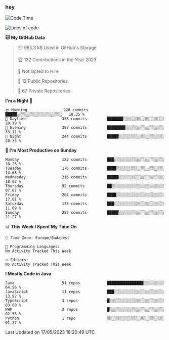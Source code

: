 ### hey

<!--START_SECTION:waka-->
![Code Time](http://img.shields.io/badge/Code%20Time-884%20hrs%2054%20mins-blue)

![Lines of code](https://img.shields.io/badge/From%20Hello%20World%20I%27ve%20Written-965.9%20thousand%20lines%20of%20code-blue)

**🐱 My GitHub Data** 

> 📦 985.3 kB Used in GitHub's Storage 
 > 
> 🏆 132 Contributions in the Year 2023
 > 
> 🚫 Not Opted to Hire
 > 
> 📜 12 Public Repositories 
 > 
> 🔑 67 Private Repositories 
 > 
**I'm a Night 🦉** 

```text
🌞 Morning                220 commits         █████░░░░░░░░░░░░░░░░░░░░   18.35 % 
🌆 Daytime                338 commits         ███████░░░░░░░░░░░░░░░░░░   28.19 % 
🌃 Evening                397 commits         ████████░░░░░░░░░░░░░░░░░   33.11 % 
🌙 Night                  244 commits         █████░░░░░░░░░░░░░░░░░░░░   20.35 % 
```
📅 **I'm Most Productive on Sunday** 

```text
Monday                   123 commits         ███░░░░░░░░░░░░░░░░░░░░░░   10.26 % 
Tuesday                  176 commits         ████░░░░░░░░░░░░░░░░░░░░░   14.68 % 
Wednesday                216 commits         █████░░░░░░░░░░░░░░░░░░░░   18.02 % 
Thursday                 92 commits          ██░░░░░░░░░░░░░░░░░░░░░░░   07.67 % 
Friday                   204 commits         ████░░░░░░░░░░░░░░░░░░░░░   17.01 % 
Saturday                 133 commits         ███░░░░░░░░░░░░░░░░░░░░░░   11.09 % 
Sunday                   255 commits         █████░░░░░░░░░░░░░░░░░░░░   21.27 % 
```


📊 **This Week I Spent My Time On** 

```text
🕑︎ Time Zone: Europe/Budapest

💬 Programming Languages: 
No Activity Tracked This Week

🔥 Editors: 
No Activity Tracked This Week
```

**I Mostly Code in Java** 

```text
Java                     51 repos            ████████████████░░░░░░░░░   64.56 % 
JavaScript               11 repos            ███░░░░░░░░░░░░░░░░░░░░░░   13.92 % 
TypeScript               3 repos             █░░░░░░░░░░░░░░░░░░░░░░░░   03.80 % 
PHP                      2 repos             █░░░░░░░░░░░░░░░░░░░░░░░░   02.53 % 
Python                   1 repo              ░░░░░░░░░░░░░░░░░░░░░░░░░   01.27 % 
```




 Last Updated on 17/05/2023 18:20:49 UTC
<!--END_SECTION:waka-->
